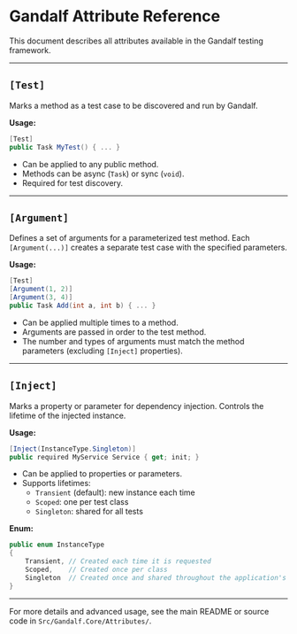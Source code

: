 # Gandalf Attribute Reference

This document describes all attributes available in the Gandalf testing framework.

---

## `[Test]`

Marks a method as a test case to be discovered and run by Gandalf.

**Usage:**
```csharp
[Test]
public Task MyTest() { ... }
```
- Can be applied to any public method.
- Methods can be async (`Task`) or sync (`void`).
- Required for test discovery.

---

## `[Argument]`

Defines a set of arguments for a parameterized test method. Each `[Argument(...)]` creates a separate test case with the specified parameters.

**Usage:**
```csharp
[Test]
[Argument(1, 2)]
[Argument(3, 4)]
public Task Add(int a, int b) { ... }
```
- Can be applied multiple times to a method.
- Arguments are passed in order to the test method.
- The number and types of arguments must match the method parameters (excluding `[Inject]` properties).

---

## `[Inject]`

Marks a property or parameter for dependency injection. Controls the lifetime of the injected instance.

**Usage:**
```csharp
[Inject(InstanceType.Singleton)]
public required MyService Service { get; init; }
```
- Can be applied to properties or parameters.
- Supports lifetimes:
  - `Transient` (default): new instance each time
  - `Scoped`: one per test class
  - `Singleton`: shared for all tests

**Enum:**
```csharp
public enum InstanceType
{
    Transient, // Created each time it is requested
    Scoped,    // Created once per class
    Singleton  // Created once and shared throughout the application's lifetime
}
```

---

For more details and advanced usage, see the main README or source code in `Src/Gandalf.Core/Attributes/`.
